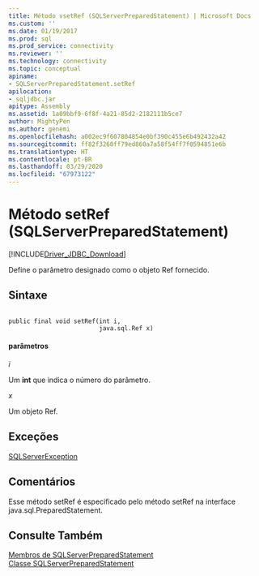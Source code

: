```yaml
---
title: Método vsetRef (SQLServerPreparedStatement) | Microsoft Docs
ms.custom: ''
ms.date: 01/19/2017
ms.prod: sql
ms.prod_service: connectivity
ms.reviewer: ''
ms.technology: connectivity
ms.topic: conceptual
apiname:
- SQLServerPreparedStatement.setRef
apilocation:
- sqljdbc.jar
apitype: Assembly
ms.assetid: 1a09bbf9-6f8f-4a21-85d2-2182111b5ce7
author: MightyPen
ms.author: genemi
ms.openlocfilehash: a002ec9f607804854e0bf390c455e6b492432a42
ms.sourcegitcommit: ff82f3260ff79ed860a7a58f54ff7f0594851e6b
ms.translationtype: HT
ms.contentlocale: pt-BR
ms.lasthandoff: 03/29/2020
ms.locfileid: "67973122"
---
```

# <a name="setref-method-sqlserverpreparedstatement"></a>Método setRef (SQLServerPreparedStatement)
[!INCLUDE[Driver_JDBC_Download](../../../includes/driver_jdbc_download.md)]

  Define o parâmetro designado como o objeto Ref fornecido.  
  
## <a name="syntax"></a>Sintaxe  
  
```  
  
public final void setRef(int i,  
                         java.sql.Ref x)  
```  
  
#### <a name="parameters"></a>parâmetros  
 *i*  
  
 Um **int** que indica o número do parâmetro.  
  
 *x*  
  
 Um objeto Ref.  
  
## <a name="exceptions"></a>Exceções  
 [SQLServerException](../../../connect/jdbc/reference/sqlserverexception-class.md)  
  
## <a name="remarks"></a>Comentários  
 Esse método setRef é especificado pelo método setRef na interface java.sql.PreparedStatement.  
  
## <a name="see-also"></a>Consulte Também  
 [Membros de SQLServerPreparedStatement](../../../connect/jdbc/reference/sqlserverpreparedstatement-members.md)   
 [Classe SQLServerPreparedStatement](../../../connect/jdbc/reference/sqlserverpreparedstatement-class.md)  
  
  
